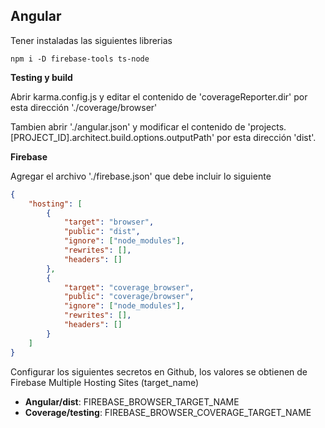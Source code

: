## Angular

Tener instaladas las siguientes librerias

`npm i -D firebase-tools ts-node`

**Testing y build**

Abrir karma.config.js y editar el contenido de 'coverageReporter.dir' por esta dirección './coverage/browser'

Tambien abrir './angular.json' y modificar el contenido de 'projects.[PROJECT_ID].architect.build.options.outputPath' por esta dirección 'dist'.

**Firebase**

Agregar el archivo './firebase.json' que debe incluir lo siguiente

```json
{
    "hosting": [
        {
            "target": "browser",
            "public": "dist",
            "ignore": ["node_modules"],
            "rewrites": [],
            "headers": []
        },
        {
            "target": "coverage_browser",
            "public": "coverage/browser",
            "ignore": ["node_modules"],
            "rewrites": [],
            "headers": []
        }
    ]
}
```

Configurar los siguientes secretos en Github, los valores se obtienen de Firebase Multiple Hosting Sites (target_name)

- **Angular/dist**: FIREBASE_BROWSER_TARGET_NAME
- **Coverage/testing**: FIREBASE_BROWSER_COVERAGE_TARGET_NAME